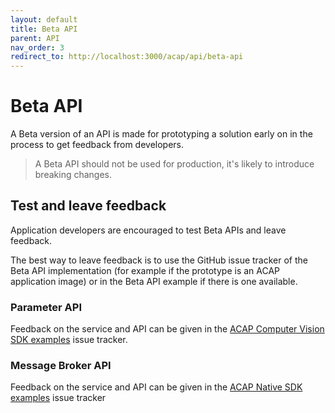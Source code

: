 ```yaml
---
layout: default
title: Beta API
parent: API
nav_order: 3
redirect_to: http://localhost:3000/acap/api/beta-api
---
```


# Beta API

A Beta version of an API is made for prototyping a solution early on in the
process to get feedback from developers.

> A Beta API should not be used for production, it's likely to introduce
> breaking changes.

## Test and leave feedback

Application developers are encouraged to test Beta APIs and leave feedback.

The best way to leave feedback is to use the GitHub issue tracker of the Beta
API implementation (for example if the prototype is an ACAP application image)
or in the Beta API example if there is one available.

### Parameter API

Feedback on the service and API can be given in the [ACAP Computer Vision SDK
examples](https://github.com/AxisCommunications/acap-computer-vision-sdk-examples/issues) issue tracker.

### Message Broker API

Feedback on the service and API can be given in the [ACAP Native SDK
examples](https://github.com/AxisCommunications/acap-native-sdk-examples/issues) issue tracker
